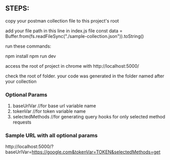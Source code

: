 ## STEPS:

copy your postman collection file to this project's root

add your file path in this line in index.js file
const data = Buffer.from(fs.readFileSync("./sample-collection.json")).toString()

run these commands:

npm install
npm run dev

access the root of project in chrome with http://localhost:5000/

check the root of folder. your code was generated in the folder named after your collection

### Optional Params
1) baseUrlVar       //for base url variable name
2) tokenVar         //for token variable name
3) selectedMethods  //for generating query hooks for only selected method requests

### Sample URL with all optional params
http://localhost:5000/?baseUrlVar=https://google.com&tokenVar=TOKEN&selectedMethods=get